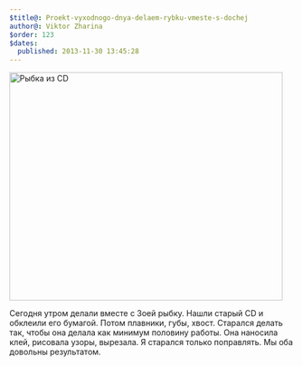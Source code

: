 ```yaml
---
$title@: Proekt-vyxodnogo-dnya-delaem-rybku-vmeste-s-dochej
author@: Viktor Zharina
$order: 123
$dates:
  published: 2013-11-30 13:45:28
---
```

<img class="size-full wp-image-1162" alt="Рыбка из CD" src="http://viktor.zharina.info/wp-content/uploads/2013/11/IMG_9344.jpg" width="483" height="403" />

Сегодня утром делали вместе с Зоей рыбку. Нашли старый CD и обклеили его бумагой. Потом плавники, губы, хвост. Старался делать так, чтобы она делала как минимум половину работы. Она наносила клей, рисовала узоры, вырезала. Я старался только поправлять. Мы оба довольны результатом.